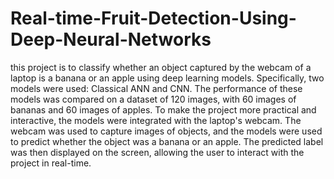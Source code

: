 # Real-time-Fruit-Detection-Using-Deep-Neural-Networks
this project is to classify whether an object captured by the webcam of a laptop is a banana or an apple using deep learning models. Specifically, two models were used: Classical ANN and CNN. The performance of these models was compared on a dataset of 120 images, with 60 images of bananas and 60 images of apples.
To make the project more practical and interactive, the models were integrated with the laptop's webcam. The webcam was used to capture images of objects, and the models were used to predict whether the object was a banana or an apple. The predicted label was then displayed on the screen, allowing the user to interact with the project in real-time.
